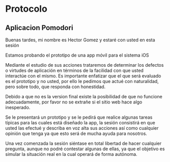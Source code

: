 # Protocolo

## Aplicacion Pomodori

Buenas tardes, mi nombre es Hector Gomez y estaré con usted en esta sesión

Estamos probando el prototipo de una app móvil para el sistema iOS

Mediante el estudio de sus acciones trataremos de determinar los defectos o virtudes de aplicación en términos de la facilidad con que usted interactúe con el mismo. Es importante enfatizar que el que será evaluado es el prototipo y no usted, por ello le pedimos que actué con naturalidad, pero sobre todo, que responda con honestidad.

Debido a que no es la version final existe la posibilidad de que no funcione adecuadamente, por favor no se extrañe si el sitio web hace algo inesperado.

Se le presentará un prototipo y se le pedirá que realice algunas tareas típicas para las cuales está diseñado la app, la sesión consistirá en que usted las efectué y describa en voz alta sus acciones así como cualquier opinión que tenga ya que esto será de mucha ayuda para nosotros.

Una vez comenzada la sesión siéntase en total libertad de hacer cualquier pregunta, aunque no podré contestar algunas de ellas, ya que el objetivo es simular la situación real en la cual operará de forma autónoma.
